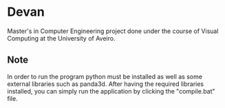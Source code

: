 # Devan

Master's in Computer Engineering project done under the course of Visual Computing at the University of Aveiro.

## Note

In order to run the program python must be installed as well as some external libraries such as panda3d.
After having the required libraries installed, you can simply run the application by clicking the "compile.bat" file.